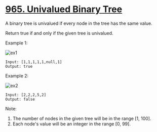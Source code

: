 # [965. Univalued Binary Tree](https://leetcode-cn.com/problems/univalued-binary-tree/)

A binary tree is univalued if every node in the tree has the same value.

Return true if and only if the given tree is univalued.

Example 1:

![ex1](ex1.png)

```text
Input: [1,1,1,1,1,null,1]
Output: true
```

Example 2:

![ex2](ex2.png)

```text
Input: [2,2,2,5,2]
Output: false
```

Note:

1. The number of nodes in the given tree will be in the range [1, 100].
1. Each node's value will be an integer in the range [0, 99].
